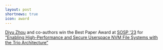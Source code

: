 ```yaml
---
layout: post
shortnews: true
icon: award
---
```

[Diyu Zhou](https://zhou-diyu.github.io/) and co-authors win the Best Paper Award at [SOSP '23](https://sosp2023.mpi-sws.org/) for [“Enabling High-Performance and Secure Userspace NVM File Systems with the Trio Architecture”](https://zhou-diyu.github.io/files/trio-sosp23.pdf)
